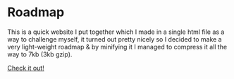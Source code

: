 # Roadmap
This is a quick website I put together which I made in a single html file as a way to challenge myself, it turned out pretty nicely so I decided to make a very light-weight roadmap & by minifying it I managed to compress it all the way to 7kb (3kb gzip).

[Check it out!](https://OllyFN.github.io)
